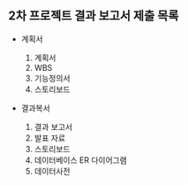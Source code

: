 ## 2차 프로젝트 결과 보고서 제출 목록
- 계획서
     1. 계획서
     2. WBS
     3. 기능정의서
     4. 스토리보드
 
- 결과복서
   1. 결과 보고서
   2. 발표 자료
   3. 스토리보드
   4. 데이터베이스 ER 다이어그램
   5. 데이터사전

   
